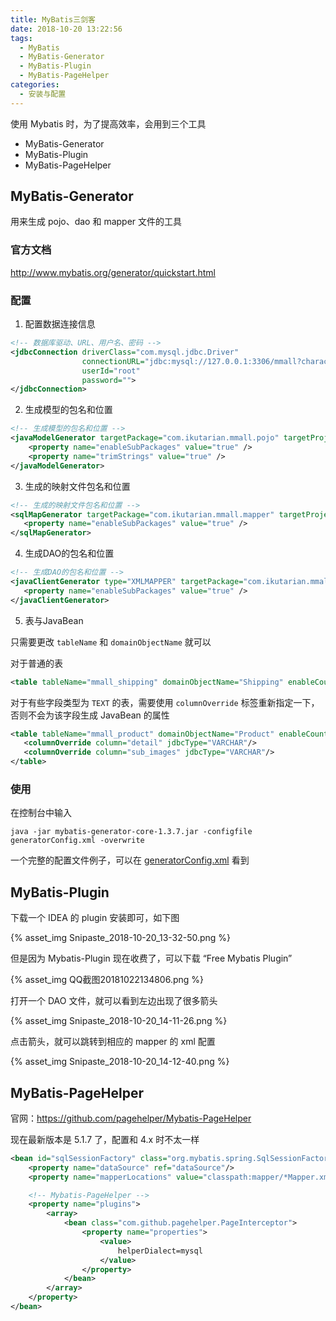 ```yaml
---
title: MyBatis三剑客
date: 2018-10-20 13:22:56
tags:
  - MyBatis
  - MyBatis-Generator
  - MyBatis-Plugin
  - MyBatis-PageHelper
categories:
  - 安装与配置
---
```


使用 Mybatis 时，为了提高效率，会用到三个工具

- MyBatis-Generator
- MyBatis-Plugin
- MyBatis-PageHelper

<!-- more -->

## MyBatis-Generator

用来生成 pojo、dao 和 mapper 文件的工具

### 官方文档

http://www.mybatis.org/generator/quickstart.html

### 配置

1. 配置数据连接信息

```xml
<!-- 数据库驱动、URL、用户名、密码 -->
<jdbcConnection driverClass="com.mysql.jdbc.Driver"
                connectionURL="jdbc:mysql://127.0.0.1:3306/mmall?characterEncoding=utf-8"
                userId="root"
                password="">
</jdbcConnection>
```

2. 生成模型的包名和位置

```xml
<!-- 生成模型的包名和位置 -->
<javaModelGenerator targetPackage="com.ikutarian.mmall.pojo" targetProject="src">
    <property name="enableSubPackages" value="true" />
    <property name="trimStrings" value="true" />
</javaModelGenerator>
```

3. 生成的映射文件包名和位置

```xml
<!-- 生成的映射文件包名和位置 -->
<sqlMapGenerator targetPackage="com.ikutarian.mmall.mapper" targetProject="src">
   <property name="enableSubPackages" value="true" />
</sqlMapGenerator>
```

4. 生成DAO的包名和位置

```xml
<!-- 生成DAO的包名和位置 -->
<javaClientGenerator type="XMLMAPPER" targetPackage="com.ikutarian.mmall.dao"  targetProject="src">
   <property name="enableSubPackages" value="true" />
</javaClientGenerator>
```

5. 表与JavaBean

只需要更改 `tableName` 和 `domainObjectName` 就可以

对于普通的表

```xml
<table tableName="mmall_shipping" domainObjectName="Shipping" enableCountByExample="false" enableUpdateByExample="false" enableDeleteByExample="false" enableSelectByExample="false" selectByExampleQueryId="false" />
```

对于有些字段类型为 `TEXT` 的表，需要使用 `columnOverride` 标签重新指定一下，否则不会为该字段生成 JavaBean 的属性

```xml
<table tableName="mmall_product" domainObjectName="Product" enableCountByExample="false" enableUpdateByExample="false" enableDeleteByExample="false" enableSelectByExample="false" selectByExampleQueryId="false" >
   <columnOverride column="detail" jdbcType="VARCHAR"/>
   <columnOverride column="sub_images" jdbcType="VARCHAR"/>
</table>
```

### 使用

在控制台中输入

```
java -jar mybatis-generator-core-1.3.7.jar -configfile generatorConfig.xml -overwrite
```

一个完整的配置文件例子，可以在 [generatorConfig.xml](https://github.com/ikutarian/mmall/blob/master/mybatis-generator/generatorConfig.xml) 看到


## MyBatis-Plugin

下载一个 IDEA 的 plugin 安装即可，如下图

{% asset_img Snipaste_2018-10-20_13-32-50.png %}

但是因为 Mybatis-Plugin 现在收费了，可以下载 “Free Mybatis Plugin”

{% asset_img QQ截图20181022134806.png %}

打开一个 DAO 文件，就可以看到左边出现了很多箭头

{% asset_img Snipaste_2018-10-20_14-11-26.png %}

点击箭头，就可以跳转到相应的 mapper 的 xml 配置

{% asset_img Snipaste_2018-10-20_14-12-40.png %}

## MyBatis-PageHelper

官网：https://github.com/pagehelper/Mybatis-PageHelper

现在最新版本是 5.1.7 了，配置和 4.x 时不太一样

```xml
<bean id="sqlSessionFactory" class="org.mybatis.spring.SqlSessionFactoryBean">
    <property name="dataSource" ref="dataSource"/>
    <property name="mapperLocations" value="classpath:mapper/*Mapper.xml"/>

    <!-- Mybatis-PageHelper -->
    <property name="plugins">
        <array>
            <bean class="com.github.pagehelper.PageInterceptor">
                <property name="properties">
                    <value>
                        helperDialect=mysql
                    </value>
                </property>
            </bean>
        </array>
    </property>
</bean>
```